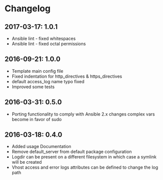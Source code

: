 # Changelog

## 2017-03-17: 1.0.1

  - Ansible lint - fixed whitespaces
  - Ansible lint - fixed octal permissions

## 2016-09-21: 1.0.0

  - Template main config file
  - Fixed indentation for http_directives & https_directives
  - default access_log name typo fixed
  - Improved some tests

## 2016-03-31: 0.5.0

  - Porting functionality to comply with Ansible 2.x changes
    complex vars
    become in favor of sudo

## 2016-03-18: 0.4.0

  - Added usage Documentation
  - Remove default_server from default package configuration
  - Logdir can be present on a different filesystem in which case a symlink 
    will be created
  - Vhost access and error logs attributes can be defined to change the
    log path

